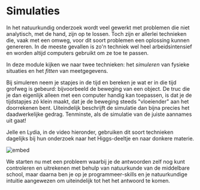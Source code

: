 # Simulaties

In het natuurkundig onderzoek wordt veel gewerkt met problemen die niet  analytisch, met de hand, zijn op te lossen. Toch zijn er allerlei technieken die, vaak met een omweg, voor dit soort problemen een oplossing kunnen genereren. In de meeste gevallen is zo'n techniek wel heel arbeidsintensief en worden altijd computers gebruikt om ze toe te passen.

In deze module kijken we naar twee technieken: het *simuleren* van fysieke situaties en het *fitten* van meetgegevens.

Bij simuleren neem je stapjes in de tijd en bereken je wat er in die tijd grofweg is gebeurd: bijvoorbeeld de beweging van een object. De truc die je dan eigenlijk alleen met een computer handig kan toepassen, is dat je de tijdstapjes zó klein maakt, dat je de beweging steeds "vloeiender" aan het doorrekenen bent. Uiteindelijk beschrijft de simulatie dan bijna precies het daadwerkelijke gedrag. Tenminste, als de simulatie van de juiste aannames uit gaat!

Jelle en Lydia, in de video hieronder, gebruiken dit soort technieken dagelijks bij hun onderzoek naar het Higgs-deeltje en naar donkere materie.

![embed](https://player.vimeo.com/video/200543305)

We starten nu met een probleem waarbij je de antwoorden zelf nog kunt
controleren en uitrekenen met behulp van natuurkunde van de middelbare school, maar daarna ben je op je programmeer-skills en je natuurkundige intuitie aangewezen om uiteindelijk tot het het antwoord te komen.
